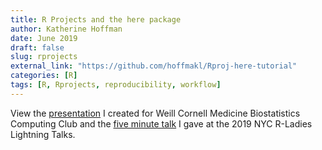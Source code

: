 ```yaml
---
title: R Projects and the here package
author: Katherine Hoffman
date: June 2019
draft: false
slug: rprojects
external_link: "https://github.com/hoffmakl/Rproj-here-tutorial"
categories: [R]
tags: [R, Rprojects, reproducibility, workflow]
---
```


View the [presentation](https://wcm-computing-club.github.io/file_slides/Rproject_here_slides.pdf) I created for Weill Cornell Medicine Biostatistics Computing Club and the [five minute talk](https://github.com/hoffmakl/Rproj-here-tutorial/blob/master/NYC%20R-Ladies%20Lightning%20Talk.pptx?raw=true) I gave at the 2019 NYC R-Ladies Lightning Talks.

